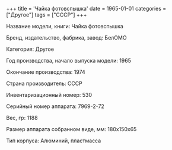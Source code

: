 +++
title = 'Чайка фотовспышка'
date = 1965-01-01
categories = ["Другое"]
tags = ["СССР"]
+++

Название модели, книги: Чайка фотовспышка

Бренд, издательство, фабрика, завод: БелОМО

Категория: Другое

Год производства, начало выпуска модели: 1965

Окончание производства: 1974

Страна производитель: СССР

Инвентаризационный номер: 530

Серийный номер аппарата: 7969-2-72

Вес, гр: 1188

Размер аппарата  собранном виде, мм: 180х150х65

Тип корпуса: Алюминий, пластмасса


